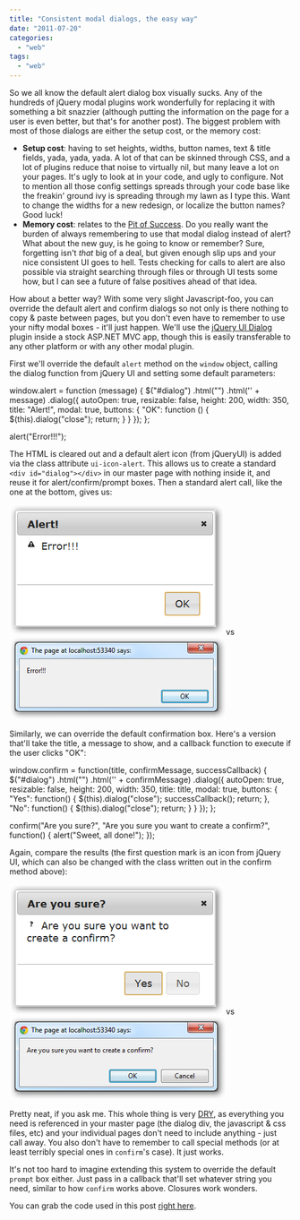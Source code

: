 ```yaml
---
title: "Consistent modal dialogs, the easy way"
date: "2011-07-20"
categories: 
  - "web"
tags: 
  - "web"
---
```


So we all know the default alert dialog box visually sucks. Any of the hundreds of jQuery modal plugins work wonderfully for replacing it with something a bit snazzier (although putting the information on the page for a user is even better, but that's for another post). The biggest problem with most of those dialogs are either the setup cost, or the memory cost:

- **Setup cost**: having to set heights, widths, button names, text & title fields, yada, yada, yada. A lot of that can be skinned through CSS, and a lot of plugins reduce that noise to virtually nil, but many leave a lot on your pages. It's ugly to look at in your code, and ugly to configure. Not to mention all those config settings spreads through your code base like the freakin' ground ivy is spreading through my lawn as I type this. Want to change the widths for a new redesign, or localize the button names? Good luck!
- **Memory cost**: relates to the [Pit of Success](http://darrell.mozingo.net/2011/06/26/the-pit-of-success/). Do you really want the burden of always remembering to use that modal dialog instead of alert? What about the new guy, is he going to know or remember? Sure, forgetting isn't _that_ big of a deal, but given enough slip ups and your nice consistent UI goes to hell. Tests checking for calls to alert are also possible via straight searching through files or through UI tests some how, but I can see a future of false positives ahead of that idea.

How about a better way? With some very slight Javascript-foo, you can override the default alert and confirm dialogs so not only is there nothing to copy & paste between pages, but you don't even have to remember to use your nifty modal boxes - it'll just happen. We'll use the [jQuery UI Dialog](http://jqueryui.com/demos/dialog/) plugin inside a stock ASP.NET MVC app, though this is easily transferable to any other platform or with any other modal plugin.

First we'll override the default `alert` method on the `window` object, calling the dialog function from jQuery UI and setting some default parameters:

window.alert = function (message) {
	$("#dialog")
	.html("")
	.html('' + message)
	.dialog({
		autoOpen: true,
		resizable: false,
		height: 200,
		width: 350,
		title: "Alert!",
		modal: true,
		buttons: {
			"OK": function () {
				$(this).dialog("close");
				return;
			}
		}
	});
};

alert("Error!!!");

The HTML is cleared out and a default alert icon (from jQueryUI) is added via the class attribute `ui-icon-alert`. This allows us to create a standard `<div id="dialog"></div>` in our master page with nothing inside it, and reuse it for alert/confirm/prompt boxes. Then a standard alert call, like the one at the bottom, gives us:

![Alert modal dialog](images/alert_modal.png "Alert modal dialog") vs ![Default alert](images/alert_default.png "Default alert")

Similarly, we can override the default confirmation box. Here's a version that'll take the title, a message to show, and a callback function to execute if the user clicks "OK":

window.confirm = function(title, confirmMessage, successCallback) {
	$("#dialog")
		.html("")
		.html('' + confirmMessage)
		.dialog({
				autoOpen: true,
				resizable: false,
				height: 200,
				width: 350,
				title: title,
				modal: true,
				buttons: {
					"Yes": function() {
						$(this).dialog("close");
						successCallback();
						return;
					},
					"No": function() {
						$(this).dialog("close");
						return;
					}
				}
			});
};

confirm("Are you sure?", "Are you sure you want to create a confirm?", function() { alert("Sweet, all done!"); });

Again, compare the results (the first question mark is an icon from jQuery UI, which can also be changed with the class written out in the confirm method above):

![Modal Confirm](images/confirm_modal.png "Modal Confirm") vs ![Default Confirm](images/confirm_default.png "Default Confirm")

Pretty neat, if you ask me. This whole thing is very [DRY](http://en.wikipedia.org/wiki/Don't_repeat_yourself), as everything you need is referenced in your master page (the dialog div, the javascript & css files, etc) and your individual pages don't need to include anything - just call away. You also don't have to remember to call special methods (or at least terribly special ones in `confirm`'s case). It just works.

It's not too hard to imagine extending this system to override the default `prompt` box either. Just pass in a callback that'll set whatever string you need, similar to how `confirm` works above. Closures work wonders.

You can grab the code used in this post [right here](https://github.com/DarrellMozingo/Blog/tree/master/ConsistentModalDialogs).
